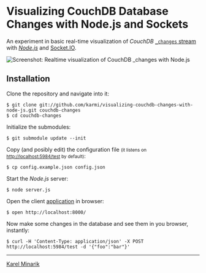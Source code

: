 # Visualizing CouchDB Database Changes with Node.js and Sockets #

An experiment in basic real-time visualization of _CouchDB_ [`_changes` stream](http://guide.couchdb.org/draft/notifications.html)
with [_Node.js_](http://nodejs.org/) and [Socket.IO](http://socket.io/).

![Screenshot: Realtime visualization of CouchDB _changes with Node.js](https://github.com/karmi/visualizing-couchdb-changes-with-node-js/raw/master/screenshot.png)

## Installation ##

Clone the repository and navigate into it:

    $ git clone git://github.com/karmi/visualizing-couchdb-changes-with-node-js.git couchdb-changes
    $ cd couchdb-changes

Initialize the submodules:

    $ git submodule update --init

Copy (and posibly edit) the configuration file <small>(it listens on <http://localhost:5984/test> by default)</small>:

    $ cp config.example.json config.json

Start the _Node.js_ server:

    $ node server.js

Open the client [application](http://localhost:8000/) in browser:

    $ open http://localhost:8000/

Now make some changes in the database and see them in you browser, instantly:

    $ curl -H 'Content-Type: application/json' -X POST http://localhost:5984/test -d '{"foo":"bar"}'

-----

[Karel Minarik](http://karmi.cz)
